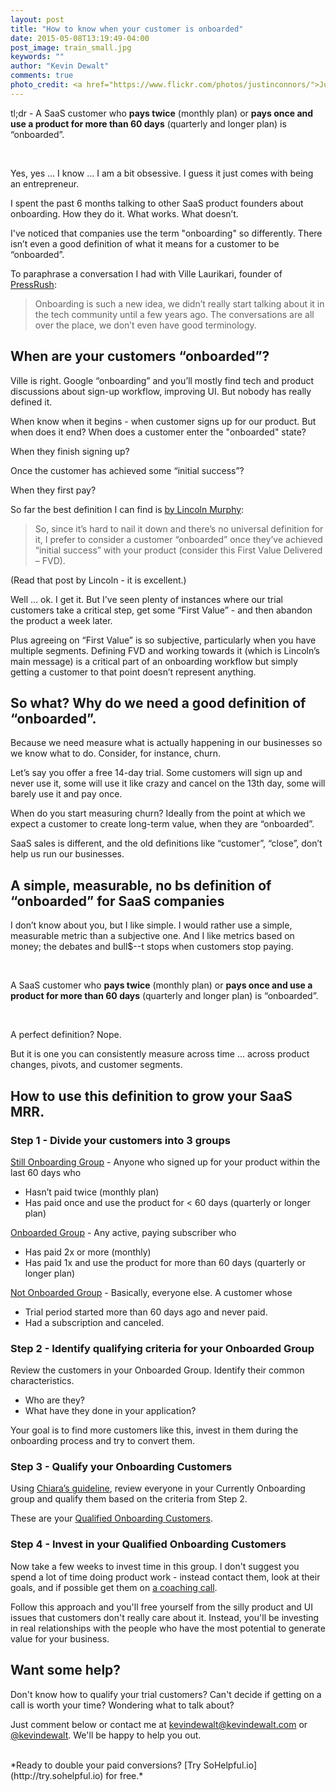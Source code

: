 ```yaml
---
layout: post
title: "How to know when your customer is onboarded"
date: 2015-05-08T13:19:49-04:00
post_image: train_small.jpg
keywords: ""
author: "Kevin Dewalt"
comments: true
photo_credit: <a href="https://www.flickr.com/photos/justinconnors/">Justin Connors</a>
---
```

tl;dr - A SaaS customer who **pays twice** (monthly plan) or **pays once and use a product for more than 60 days** (quarterly and longer plan) is “onboarded”.

<br>

 Yes, yes ... I know ... I am a bit obsessive. I guess it just comes with being an entrepreneur.

I spent the past 6 months talking to other SaaS product founders about onboarding. How they do it. What works. What doesn’t.

I've noticed that companies use the term "onboarding" so differently. There isn’t even a good definition of what it means for a customer to be “onboarded”.

To paraphrase a conversation I had with Ville Laurikari, founder of [PressRush](https://www.pressrush.com/):

> Onboarding is such a new idea, we didn’t really start talking about it in the tech community until a few years ago. The conversations are all over the place, we don’t even have good terminology.

## When are your customers “onboarded”?

Ville is right. Google “onboarding” and you’ll mostly find tech and product discussions about sign-up workflow, improving UI. But nobody has really defined it.

When know when it begins - when customer signs up for our product. But when does it end? When does a customer enter the "onboarded" state?

When they finish signing up?

Once the customer has achieved some “initial success”?

When they first pay?

So far the best definition I can find is [by Lincoln Murphy](http://sixteenventures.com/customer-onboarding):

> So, since it’s hard to nail it down and there’s no universal definition for it, I prefer to consider a customer “onboarded” once they’ve achieved “initial success” with your product (consider this First Value Delivered – FVD).

(Read that post by Lincoln - it is excellent.)

Well … ok. I get it. But I've seen plenty of instances where our trial customers take a critical step, get some “First Value” - and then abandon the product a week later.

Plus agreeing on “First Value” is so subjective, particularly when you have multiple segments. Defining FVD and working towards it (which is Lincoln’s main message) is a critical part of an onboarding workflow but simply getting a customer to that point doesn’t represent anything.

## So what? Why do we need a good definition of “onboarded”.

Because we need measure what is actually happening in our businesses so we know what to do. Consider, for instance, churn.

Let’s say you offer a free 14-day trial. Some customers will sign up and never use it, some will use it like crazy and cancel on the 13th day, some will barely use it and pay once.

When do you start measuring churn?  Ideally from the point at which we expect a customer to create long-term value, when they are “onboarded”.

SaaS sales is different, and the old definitions like “customer”, “close”, don’t help us run our businesses.

## A simple, measurable, no bs definition of “onboarded” for SaaS companies

I don’t know about you, but I like simple. I would rather use a simple, measurable metric than a subjective one. And I like metrics based on money; the debates and bull$--t stops when customers stop paying.

<br>

A SaaS customer who <strong>pays twice</strong> (monthly plan) or **pays once and use a product for more than 60 days** (quarterly and longer plan) is “onboarded”.

<br>

A perfect definition? Nope.

But it is one you can consistently measure across time … across product changes, pivots, and customer segments.

## How to use this definition to grow your SaaS MRR.

### Step 1 - Divide your customers into 3 groups

<u>Still Onboarding Group</u> - Anyone who signed up for your product within the last 60 days who

* Hasn’t paid twice (monthly plan)
* Has paid once and use the product for < 60 days (quarterly or longer plan)

<u>Onboarded Group</u> - Any active, paying subscriber who

* Has paid 2x or more (monthly)
* Has paid 1x and use the product for more than 60 days (quarterly or longer plan)

<u>Not Onboarded Group</u> - Basically, everyone else. A customer whose

* Trial period started more than 60 days ago and never paid.
* Had a subscription and canceled.

### Step 2 - Identify qualifying criteria for your Onboarded Group

Review the customers in your Onboarded Group. Identify their common characteristics.

* Who are they?
* What have they done in your application?

Your goal is to find more customers like this, invest in them during the onboarding process and try to convert them.

### Step 3 - Qualify your Onboarding Customers

Using [Chiara’s guideline]({{site.blogurl}}/qualify), review everyone in your Currently Onboarding group and qualify them based on the criteria from Step 2.

These are your <u>Qualified Onboarding Customers</u>.

### Step 4 - Invest in your Qualified Onboarding Customers

Now take a few weeks to invest time in this group. I don't suggest you spend a lot of time doing product work - instead contact them, look at their goals, and if possible get them on [a coaching call]({{site.blogurl}}/hire-coaches-to-do-saas-onboarding/).

Follow this approach and you'll free yourself from the silly product and UI issues that customers don't really care about it. Instead, you'll be investing in real relationships with the people who have the most potential to generate value for your business.

## Want some help?

Don't know how to qualify your trial customers? Can't decide if getting on a call is worth your time? Wondering what to talk about?

Just comment below or contact me at kevindewalt@kevindewalt.com or [@kevindewalt](http://twitter.com/kevindewalt).  We'll be happy to help you out.

<br>
*Ready to double your paid conversions? [Try SoHelpful.io](http://try.sohelpful.io) for free.*
